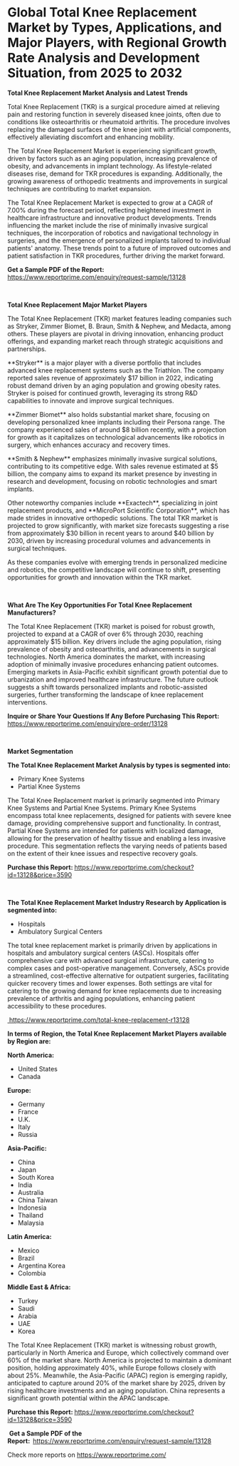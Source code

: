 <p><h1>Global Total Knee Replacement Market by Types, Applications, and Major Players, with Regional Growth Rate Analysis and Development Situation, from 2025 to 2032</h1></p><p><strong>Total Knee Replacement Market Analysis and Latest Trends</strong></p>
<p><p>Total Knee Replacement (TKR) is a surgical procedure aimed at relieving pain and restoring function in severely diseased knee joints, often due to conditions like osteoarthritis or rheumatoid arthritis. The procedure involves replacing the damaged surfaces of the knee joint with artificial components, effectively alleviating discomfort and enhancing mobility.</p><p>The Total Knee Replacement Market is experiencing significant growth, driven by factors such as an aging population, increasing prevalence of obesity, and advancements in implant technology. As lifestyle-related diseases rise, demand for TKR procedures is expanding. Additionally, the growing awareness of orthopedic treatments and improvements in surgical techniques are contributing to market expansion.</p><p>The Total Knee Replacement Market is expected to grow at a CAGR of 7.00% during the forecast period, reflecting heightened investment in healthcare infrastructure and innovative product developments. Trends influencing the market include the rise of minimally invasive surgical techniques, the incorporation of robotics and navigational technology in surgeries, and the emergence of personalized implants tailored to individual patients' anatomy. These trends point to a future of improved outcomes and patient satisfaction in TKR procedures, further driving the market forward.</p></p>
<p><strong>Get a Sample PDF of the Report:&nbsp;</strong> <a href="https://www.reportprime.com/enquiry/request-sample/13128?utm_campaign=1581&utm_medium=2&utm_source=Github&utm_content=ia&utm_term=19032025&utm_id=total-knee-replacement">https://www.reportprime.com/enquiry/request-sample/13128</a></p>
<p>&nbsp;</p>
<p><strong>Total Knee Replacement Major Market Players</strong></p>
<p><p>The Total Knee Replacement (TKR) market features leading companies such as Stryker, Zimmer Biomet, B. Braun, Smith & Nephew, and Medacta, among others. These players are pivotal in driving innovation, enhancing product offerings, and expanding market reach through strategic acquisitions and partnerships.</p><p>**Stryker** is a major player with a diverse portfolio that includes advanced knee replacement systems such as the Triathlon. The company reported sales revenue of approximately $17 billion in 2022, indicating robust demand driven by an aging population and growing obesity rates. Stryker is poised for continued growth, leveraging its strong R&D capabilities to innovate and improve surgical techniques.</p><p>**Zimmer Biomet** also holds substantial market share, focusing on developing personalized knee implants including their Persona range. The company experienced sales of around $8 billion recently, with a projection for growth as it capitalizes on technological advancements like robotics in surgery, which enhances accuracy and recovery times.</p><p>**Smith & Nephew** emphasizes minimally invasive surgical solutions, contributing to its competitive edge. With sales revenue estimated at $5 billion, the company aims to expand its market presence by investing in research and development, focusing on robotic technologies and smart implants.</p><p>Other noteworthy companies include **Exactech**, specializing in joint replacement products, and **MicroPort Scientific Corporation**, which has made strides in innovative orthopedic solutions. The total TKR market is projected to grow significantly, with market size forecasts suggesting a rise from approximately $30 billion in recent years to around $40 billion by 2030, driven by increasing procedural volumes and advancements in surgical techniques.</p><p>As these companies evolve with emerging trends in personalized medicine and robotics, the competitive landscape will continue to shift, presenting opportunities for growth and innovation within the TKR market.</p></p>
<p>&nbsp;</p>
<p><strong>What Are The Key Opportunities For Total Knee Replacement Manufacturers?</strong></p>
<p><p>The Total Knee Replacement (TKR) market is poised for robust growth, projected to expand at a CAGR of over 6% through 2030, reaching approximately $15 billion. Key drivers include the aging population, rising prevalence of obesity and osteoarthritis, and advancements in surgical technologies. North America dominates the market, with increasing adoption of minimally invasive procedures enhancing patient outcomes. Emerging markets in Asia-Pacific exhibit significant growth potential due to urbanization and improved healthcare infrastructure. The future outlook suggests a shift towards personalized implants and robotic-assisted surgeries, further transforming the landscape of knee replacement interventions.</p></p>
<p><strong>Inquire or Share Your Questions If Any Before Purchasing This Report:</strong> <a href="https://www.reportprime.com/enquiry/pre-order/13128?utm_campaign=1581&utm_medium=2&utm_source=Github&utm_content=ia&utm_term=19032025&utm_id=total-knee-replacement">https://www.reportprime.com/enquiry/pre-order/13128</a></p>
<p>&nbsp;</p>
<p><strong>Market Segmentation</strong></p>
<p><strong>The Total Knee Replacement Market Analysis by types is segmented into:</strong></p>
<p><ul><li>Primary Knee Systems</li><li>Partial Knee Systems</li></ul></p>
<p><p>The Total Knee Replacement market is primarily segmented into Primary Knee Systems and Partial Knee Systems. Primary Knee Systems encompass total knee replacements, designed for patients with severe knee damage, providing comprehensive support and functionality. In contrast, Partial Knee Systems are intended for patients with localized damage, allowing for the preservation of healthy tissue and enabling a less invasive procedure. This segmentation reflects the varying needs of patients based on the extent of their knee issues and respective recovery goals.</p></p>
<p><strong>Purchase this Report:&nbsp;</strong><a href="https://www.reportprime.com/checkout?id=13128&price=3590&utm_campaign=1581&utm_medium=2&utm_source=Github&utm_content=ia&utm_term=19032025&utm_id=total-knee-replacement">https://www.reportprime.com/checkout?id=13128&price=3590</a></p>
<p>&nbsp;</p>
<p><strong>The Total Knee Replacement Market Industry Research by Application is segmented into:</strong></p>
<p><ul><li>Hospitals</li><li>Ambulatory Surgical Centers</li></ul></p>
<p><p>The total knee replacement market is primarily driven by applications in hospitals and ambulatory surgical centers (ASCs). Hospitals offer comprehensive care with advanced surgical infrastructure, catering to complex cases and post-operative management. Conversely, ASCs provide a streamlined, cost-effective alternative for outpatient surgeries, facilitating quicker recovery times and lower expenses. Both settings are vital for catering to the growing demand for knee replacements due to increasing prevalence of arthritis and aging populations, enhancing patient accessibility to these procedures.</p></p>
<p><a href="https://www.reportprime.com/total-knee-replacement-r13128?utm_campaign=1581&utm_medium=2&utm_source=Github&utm_content=ia&utm_term=19032025&utm_id=total-knee-replacement">&nbsp;https://www.reportprime.com/total-knee-replacement-r13128</a></p>
<p><strong>In terms of Region, the Total Knee Replacement Market Players available by Region are:</strong></p>
<p>
    <p> <strong> North America: </strong>
        <ul>
            <li>United States</li>
            <li>Canada</li>
        </ul>
        </p> 
    <p> <strong> Europe: </strong>
        <ul>
            <li>Germany</li>
            <li>France</li>
            <li>U.K.</li>
            <li>Italy</li>
            <li>Russia</li>
        </ul>
        </p> 
    <p> <strong> Asia-Pacific: </strong>
        <ul>
            <li>China</li>
            <li>Japan</li>
            <li>South Korea</li>
            <li>India</li>
            <li>Australia</li>
            <li>China Taiwan</li>
            <li>Indonesia</li>
            <li>Thailand</li>
            <li>Malaysia</li>
        </ul>
        </p> 
    <p> <strong> Latin America: </strong>
        <ul>
            <li>Mexico</li>
            <li>Brazil</li>
            <li>Argentina Korea</li>
            <li>Colombia</li>
        </ul>
        </p> 
    <p> <strong> Middle East & Africa: </strong>
        <ul>
            <li>Turkey</li>
            <li>Saudi</li>
            <li>Arabia</li>
            <li>UAE</li>
            <li>Korea</li>
        </ul>
    </p>
    </p>
<p><p>The Total Knee Replacement (TKR) market is witnessing robust growth, particularly in North America and Europe, which collectively command over 60% of the market share. North America is projected to maintain a dominant position, holding approximately 40%, while Europe follows closely with about 25%. Meanwhile, the Asia-Pacific (APAC) region is emerging rapidly, anticipated to capture around 20% of the market share by 2025, driven by rising healthcare investments and an aging population. China represents a significant growth potential within the APAC landscape.</p></p>
<p><strong>Purchase this Report: </strong><a href="https://www.reportprime.com/checkout?id=13128&price=3590&utm_campaign=1581&utm_medium=2&utm_source=Github&utm_content=ia&utm_term=19032025&utm_id=total-knee-replacement">https://www.reportprime.com/checkout?id=13128&price=3590</a></p>
<p>&nbsp;<strong>Get a Sample PDF of the Report:&nbsp;&nbsp;</strong><a href="https://www.reportprime.com/enquiry/request-sample/13128?utm_campaign=1581&utm_medium=2&utm_source=Github&utm_content=ia&utm_term=19032025&utm_id=total-knee-replacement">https://www.reportprime.com/enquiry/request-sample/13128</a></p>
<p><strong></strong></p>
<p>Check more reports on <a href="https://www.reportprime.com/?utm_campaign=1581&utm_medium=2&utm_source=Github&utm_content=ia&utm_term=19032025&utm_id=total-knee-replacement">https://www.reportprime.com/</a></p>